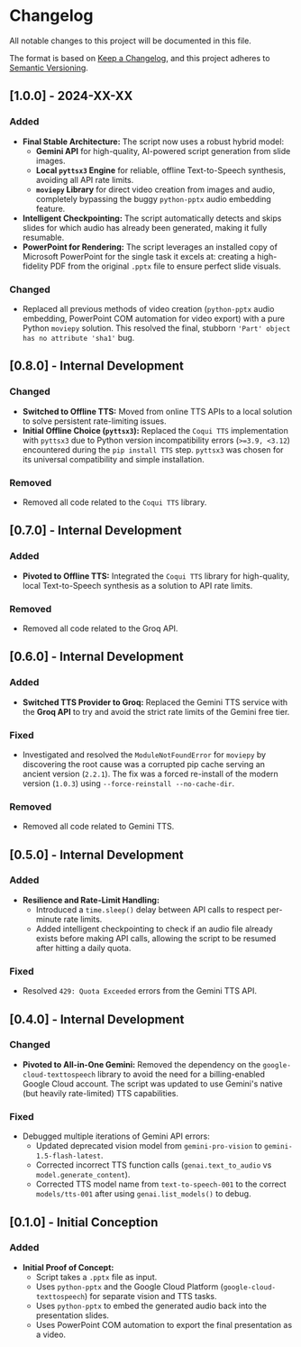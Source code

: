 # Changelog

All notable changes to this project will be documented in this file.

The format is based on [Keep a Changelog](https://keepachangelog.com/en/1.0.0/),
and this project adheres to [Semantic Versioning](https://semver.org/spec/v2.0.0.html).

## [1.0.0] - 2024-XX-XX

### Added
- **Final Stable Architecture:** The script now uses a robust hybrid model:
  - **Gemini API** for high-quality, AI-powered script generation from slide images.
  - **Local `pyttsx3` Engine** for reliable, offline Text-to-Speech synthesis, avoiding all API rate limits.
  - **`moviepy` Library** for direct video creation from images and audio, completely bypassing the buggy `python-pptx` audio embedding feature.
- **Intelligent Checkpointing:** The script automatically detects and skips slides for which audio has already been generated, making it fully resumable.
- **PowerPoint for Rendering:** The script leverages an installed copy of Microsoft PowerPoint for the single task it excels at: creating a high-fidelity PDF from the original `.pptx` file to ensure perfect slide visuals.

### Changed
- Replaced all previous methods of video creation (`python-pptx` audio embedding, PowerPoint COM automation for video export) with a pure Python `moviepy` solution. This resolved the final, stubborn `'Part' object has no attribute 'sha1'` bug.

## [0.8.0] - Internal Development

### Changed
- **Switched to Offline TTS:** Moved from online TTS APIs to a local solution to solve persistent rate-limiting issues.
- **Initial Offline Choice (`pyttsx3`):** Replaced the `Coqui TTS` implementation with `pyttsx3` due to Python version incompatibility errors (`>=3.9, <3.12`) encountered during the `pip install TTS` step. `pyttsx3` was chosen for its universal compatibility and simple installation.

### Removed
- Removed all code related to the `Coqui TTS` library.

## [0.7.0] - Internal Development

### Added
- **Pivoted to Offline TTS:** Integrated the `Coqui TTS` library for high-quality, local Text-to-Speech synthesis as a solution to API rate limits.

### Removed
- Removed all code related to the Groq API.

## [0.6.0] - Internal Development

### Added
- **Switched TTS Provider to Groq:** Replaced the Gemini TTS service with the **Groq API** to try and avoid the strict rate limits of the Gemini free tier.

### Fixed
- Investigated and resolved the `ModuleNotFoundError` for `moviepy` by discovering the root cause was a corrupted pip cache serving an ancient version (`2.2.1`). The fix was a forced re-install of the modern version (`1.0.3`) using `--force-reinstall --no-cache-dir`.

### Removed
- Removed all code related to Gemini TTS.

## [0.5.0] - Internal Development

### Added
- **Resilience and Rate-Limit Handling:**
  - Introduced a `time.sleep()` delay between API calls to respect per-minute rate limits.
  - Added intelligent checkpointing to check if an audio file already exists before making API calls, allowing the script to be resumed after hitting a daily quota.

### Fixed
- Resolved `429: Quota Exceeded` errors from the Gemini TTS API.

## [0.4.0] - Internal Development

### Changed
- **Pivoted to All-in-One Gemini:** Removed the dependency on the `google-cloud-texttospeech` library to avoid the need for a billing-enabled Google Cloud account. The script was updated to use Gemini's native (but heavily rate-limited) TTS capabilities.

### Fixed
- Debugged multiple iterations of Gemini API errors:
  - Updated deprecated vision model from `gemini-pro-vision` to `gemini-1.5-flash-latest`.
  - Corrected incorrect TTS function calls (`genai.text_to_audio` vs `model.generate_content`).
  - Corrected TTS model name from `text-to-speech-001` to the correct `models/tts-001` after using `genai.list_models()` to debug.

## [0.1.0] - Initial Conception

### Added
- **Initial Proof of Concept:**
  - Script takes a `.pptx` file as input.
  - Uses `python-pptx` and the Google Cloud Platform (`google-cloud-texttospeech`) for separate vision and TTS tasks.
  - Uses `python-pptx` to embed the generated audio back into the presentation slides.
  - Uses PowerPoint COM automation to export the final presentation as a video.
